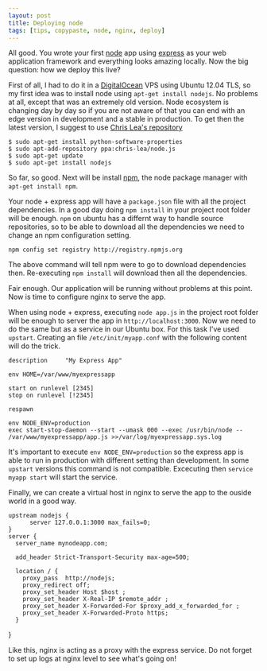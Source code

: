 ```yaml
---
layout: post
title: Deploying node 
tags: [tips, copypaste, node, nginx, deploy]
---
```


All good. You wrote your first [node](http://nodejs.org/) app using [express](http://expressjs.com/) as your web application framework and everything looks amazing locally. Now the big question: how we deploy this live?

First of all, I had to do it in a [DigitalOcean](http://www.digitalocean.com) VPS using Ubuntu 12.04 TLS, so my first idea was to install node using `apt-get install nodejs`. No problems at all, except that was an extremely old version. Node ecosystem is changing day by day so if you are not aware of that you can end with an edge version in development and a stable in production. To get then the latest version, I suggest to use [Chris Lea's repository](https://launchpad.net/~chris-lea/+archive/node.js/)

    $ sudo apt-get install python-software-properties
    $ sudo apt-add-repository ppa:chris-lea/node.js
    $ sudo apt-get update
    $ sudo apt-get install nodejs

So far, so good. Next will be install [npm](https://npmjs.org), the node package manager with `apt-get install npm`.

Your node + express app will have a `package.json` file with all the project dependencies. In a good day doing `npm install` in your project root folder will be enough. `npm` on ubuntu has a differnt way to handle source repositories, so to be able to download all the dependencies we need to change an npm configuration setting. 

	npm config set registry http://registry.npmjs.org

The above command will tell npm were to go to download dependencies then. Re-executing `npm install` will download then all the dependencies.

Fair enough. Our application will be running without problems at this point. Now is time to configure nginx to serve the app.

When using node + express, executing `node app.js` in the project root folder will be enough to server the app in `http://localhost:3000`. Now we need to do the same but as a service in our Ubuntu box. For this task I've used `upstart`. Creating an file `/etc/init/myapp.conf` with the following content will do the trick.

	description     "My Express App"

	env HOME=/var/www/myexpressapp

	start on runlevel [2345]
	stop on runlevel [!2345]

	respawn

	env NODE_ENV=production
	exec start-stop-daemon --start --umask 000 --exec /usr/bin/node -- /var/www/myexpressapp/app.js >>/var/log/myexpressapp.sys.log

It's important to execute `env NODE_ENV=production` so the express app is able to run in production with different setting than development. In some `upstart` versions this command is not compatible. Excecuting then `service myapp start` will start the service.

Finally, we can create a virtual host in nginx to serve the app to the ouside world in a good way.

    upstream nodejs {
          server 127.0.0.1:3000 max_fails=0; 
    } 
    server { 
      server_name mynodeapp.com; 

      add_header Strict-Transport-Security max-age=500; 

      location / { 
        proxy_pass  http://nodejs; 
        proxy_redirect off; 
        proxy_set_header Host $host ; 
        proxy_set_header X-Real-IP $remote_addr ; 
        proxy_set_header X-Forwarded-For $proxy_add_x_forwarded_for ; 
        proxy_set_header X-Forwarded-Proto https; 
      } 
   }

Like this, nginx is acting as a proxy with the express service.
Do not forget to set up logs at nginx level to see what's going on!

